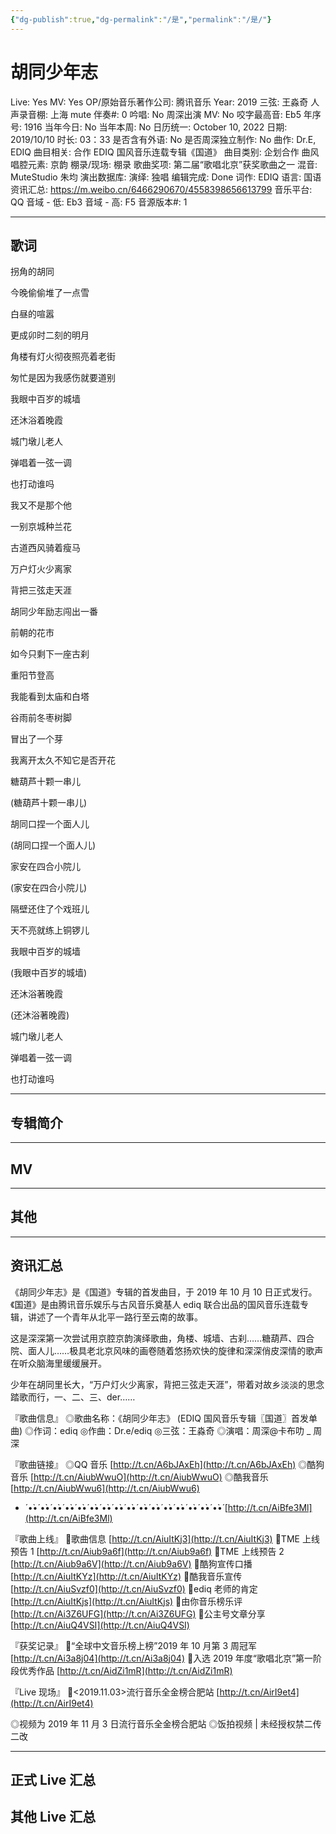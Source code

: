 ```yaml
---
{"dg-publish":true,"dg-permalink":"/是","permalink":"/是/"}
---
```



# 胡同少年志

Live: Yes
MV: Yes
OP/原始音乐著作公司: 腾讯音乐
Year: 2019
三弦: 王淼奇
人声录音棚: 上海 mute
伴奏#: 0
吟唱: No
周深出演 MV: No
咬字最高音: Eb5
年序号: 1916
当年今日: No
当年本周: No
日历统一: October 10, 2022
日期: 2019/10/10
时长: 03：33
是否含有外语: No
是否周深独立制作: No
曲作: Dr.E, EDIQ
曲目相关: 合作 EDIQ 国风音乐连载专辑《国道》
曲目类别: 企划合作
曲风唱腔元素: 京韵
棚录/现场: 棚录
歌曲奖项: 第二届“歌唱北京”获奖歌曲之一
混音: MuteStudio 朱均
演出数据库:
演绎: 独唱
编辑完成: Done
词作: EDIQ
语言: 国语
资讯汇总: https://m.weibo.cn/6466290670/4558398656613799
音乐平台: QQ
音域 - 低: Eb3
音域 - 高: F5
音源版本#: 1

---

## 歌词

拐角的胡同

今晚偷偷堆了一点雪

白昼的喧嚣

更成卯时二刻的明月

角楼有灯火彻夜照亮着老街

匆忙是因为我感伤就要道别

我眼中百岁的城墙

还沐浴着晚霞

城门墩儿老人

弹唱着一弦一调

也打动谁吗

我又不是那个他

一别京城种兰花

古道西风骑着瘦马

万户灯火少离家

背把三弦走天涯

胡同少年励志闯出一番

前朝的花市

如今只剩下一座古刹

重阳节登高

我能看到太庙和白塔

谷雨前冬枣树脚

冒出了一个芽

我离开太久不知它是否开花

糖葫芦十颗一串儿

(糖葫芦十颗一串儿)

胡同口捏一个面人儿

(胡同口捏一个面人儿)

家安在四合小院儿

(家安在四合小院儿)

隔壁还住了个戏班儿

天不亮就练上铜锣儿

我眼中百岁的城墙

(我眼中百岁的城墙)

还沐浴著晚霞

(还沐浴著晚霞)

城门墩儿老人

弹唱着一弦一调

也打动谁吗

---

## 专辑简介

---

## MV

---

## 其他

---

## 资讯汇总

《胡同少年志》是《国道》专辑的首发曲目，于 2019 年 10 月 10 日正式发行。《国道》是由腾讯音乐娱乐与古风音乐奠基人 ediq 联合出品的国风音乐连载专辑，讲述了一个青年从北平一路行至云南的故事。

   这是深深第一次尝试用京腔京韵演绎歌曲，角楼、城墙、古刹……糖葫芦、四合院、面人儿……极具老北京风味的画卷随着悠扬欢快的旋律和深深俏皮深情的歌声在听众脑海里缓缓展开。

   少年在胡同里长大，“万户灯火少离家，背把三弦走天涯”，带着对故乡淡淡的思念踏歌而行，一、二、三、der……

『歌曲信息』
◎歌曲名称：《胡同少年志》
(EDIQ 国风音乐专辑〖国道〗首发单曲)
◎作词：ediq
◎作曲：Dr.e/ediq
◎三弦：王淼奇
◎演唱：周深@卡布叻 _ 周深

『歌曲链接』
◎QQ 音乐 [http://t.cn/A6bJAxEh](http://t.cn/A6bJAxEh)
◎酷狗音乐 [http://t.cn/AiubWwuO](http://t.cn/AiubWwuO)
◎酷我音乐 [http://t.cn/AiubWwu6](http://t.cn/AiubWwu6)

- ́ •̀•́ •̀•́ •̀•́ •̀•́ •̀•́ •̀•́ •̀•́ •̀•́ •̀•́ •̀•́ •̀•́ •̀•́ •̀•́ •̀•́ •̀•́ •̀•́
[http://t.cn/AiBfe3Ml](http://t.cn/AiBfe3Ml)

『歌曲上线』
🍡歌曲信息 [http://t.cn/AiuItKj3](http://t.cn/AiuItKj3)
🍡TME 上线预告 1 [http://t.cn/Aiub9a6f](http://t.cn/Aiub9a6f)
🍡TME 上线预告 2 [http://t.cn/Aiub9a6V](http://t.cn/Aiub9a6V)
🍡酷狗宣传口播 [http://t.cn/AiuItKYz](http://t.cn/AiuItKYz)
🍡酷我音乐宣传 [http://t.cn/AiuSvzf0](http://t.cn/AiuSvzf0)
🍡ediq 老师的肯定 [http://t.cn/AiuItKjs](http://t.cn/AiuItKjs)
🍡由你音乐榜乐评 [http://t.cn/Ai3Z6UFG](http://t.cn/Ai3Z6UFG)
🍡公主号文章分享 [http://t.cn/AiuQ4VSI](http://t.cn/AiuQ4VSI)

『获奖记录』
🍡“全球中文音乐榜上榜”2019 年 10 月第 3 周冠军 [http://t.cn/Ai3a8j04](http://t.cn/Ai3a8j04)
🍡入选 2019 年度“歌唱北京”第一阶段优秀作品
[http://t.cn/AidZi1mR](http://t.cn/AidZi1mR)

『Live 现场』
🍡<2019.11.03>流行音乐全金榜合肥站
[http://t.cn/AirI9et4](http://t.cn/AirI9et4)

◎视频为 2019 年 11 月 3 日流行音乐全金榜合肥站
◎饭拍视频 | 未经授权禁二传二改

---

## 正式 Live 汇总

## 其他 Live 汇总
